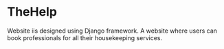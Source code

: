 # TheHelp
Website iis designed using Django framework. A website where users can book professionals for all their housekeeping services.
